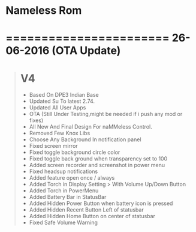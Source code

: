 
# Nameless Rom

=======================
26-06-2016 (OTA Update) 
=======================

> # V4
> - Based On DPE3 Indian Base
> - Updated Su To latest 2.74.
> - Updated All User Apps
> - OTA (Still Under Testing,might be needed if i push any mod or fixes) 
> - All New And Final Design For naMMeless Control.
> - Removed Few Knox Libs
> - Choose Any Background In notification panel
> - Fixed screen mirror
> - Fixed toggle background circle color
> - Fixed toggle back ground when transparency set to 100
> - Added screen recorder and screenshot in power menu
> - Fixed headsup notifications
> - Added feature open once / always
> - Added Torch in Display Setting > With Volume Up/Down Button
> - Added Torch in PowerMenu
> - Added Battery Bar in StatusBar
> - Added Hidden Power Button when battery icon is pressed
> - Added Hidden Recent Button Left of statusbar
> - Added Hidden Home Button on center of statusbar
> - Fixed Safe Volume Warning